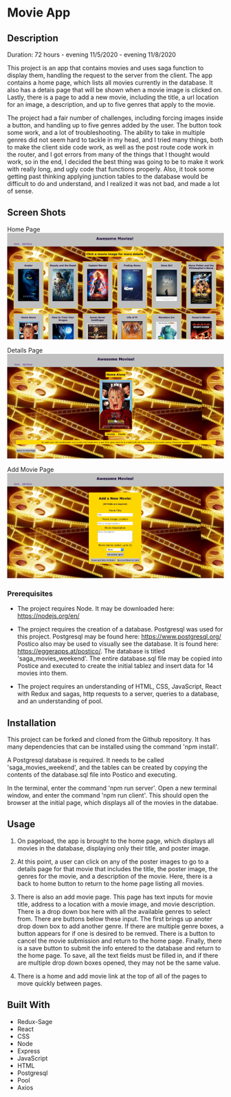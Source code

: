 # Movie App

## Description

Duration: 72 hours - evening 11/5/2020 - evening 11/8/2020

This project is an app that contains movies and uses saga function to display them, handling the request to the server from the client.  The app contains a home page, which lists all movies currently in the database.  It also has a detais page that will be shown when a movie image is clicked on.  Lastly, there is a page to add a new movie, including the title, a url location for an image, a description, and up to five genres that apply to the movie.

The project had a fair number of challenges, including forcing images inside a button, and handling up to five genres added by the user.  The button took some work, and a lot of troubleshooting.  The ability to take in multiple genres did not seem hard to tackle in my head, and I tried many things, both to make the client side code work, as well as the post route code work in the router, and I got errors from many of the things that I thought would work, so in the end, I decided the best thing was going to be to make it work with really long, and ugly code that functions properly.  Also, it took some getting past thinking applying junction tables to the database would be difficult to do and understand, and I realized it was not bad, and made a lot of sense.

## Screen Shots

Home Page
![Screen Shot 1](public/images/screen1.png)

Details Page
![Screen Shot 2](public/images/screen2.png)

Add Movie Page
![Screen Shot 3](public/images/screen3.png)

### Prerequisites

- The project requires Node.  It may be downloaded here: https://nodejs.org/en/

- The project requires the creation of a database.  Postgresql was used for this project.  Postgresql may be found here: https://www.postgresql.org/  Postico also may be used to visually see the database.  It is found here: https://eggerapps.at/postico/.  The database is titled 'saga_movies_weekend'.  The entire database.sql file may be copied into Postice and executed to create the initial tablez and insert data for 14 movies into them.  

- The project requires an understanding of HTML, CSS, JavaScript, React with Redux and sagas, http requests to a server, queries to a database, and an understanding of pool.

## Installation

This project can be forked and cloned from the Github repository.  It has many dependencies that can be installed using the command 'npm install'.  

A Postgresql database is required.  It needs to be called 'saga_movies_weekend', and the tables can be created by copying the contents of the database.sql file into Postico and executing.

In the terminal, enter the command 'npm run server'.  Open a new terminal window, and enter the command 'npm run client'.  This should open the browser at the initial page, which displays all of the movies in the databae.

## Usage 

1.  On pageload, the app is brought to the home page, which displays all movies in the database, displaying only their title, and poster image. 

2.  At this point, a user can click on any of the poster images to go to a details page for that movie that includes the title, the poster image, the genres for the movie, and a description of the movie.  Here, there is a back to home button to return to the home page listing all movies.

3.  There is also an add movie page.  This page has text inputs for movie title, address to a location with a movie image, and movie description.  There is a drop down box here with all the available genres to select from.  There are buttons below these input.  The first brings up anoter drop down box to add another genre.  If there are multiple genre boxes, a button appears for if one is desired to be remved.  There is a button to cancel the movie submission and return to the home page.  Finally, there is a save button to submit the info entered to the database and return to the home page.  To save, all the text fields must be filled in, and if there are multiple drop down boxes opened, they may not be the same value.

4.  There is a home and add movie link at the top of all of the pages to move quickly between pages.

## Built With

- Redux-Sage
- React
- CSS
- Node
- Express
- JavaScript
- HTML
- Postgresql
- Pool
- Axios